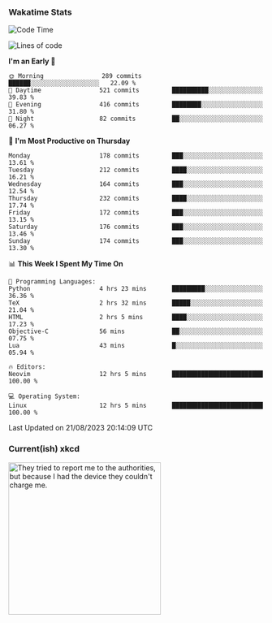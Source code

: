 ### Wakatime Stats
<!--START_SECTION:waka-->
![Code Time](http://img.shields.io/badge/Code%20Time-1%2C925%20hrs%2033%20mins-blue)

![Lines of code](https://img.shields.io/badge/From%20Hello%20World%20I%27ve%20Written-796.6%20thousand%20lines%20of%20code-blue)

**I'm an Early 🐤** 

```text
🌞 Morning                289 commits         ██████░░░░░░░░░░░░░░░░░░░   22.09 % 
🌆 Daytime                521 commits         ██████████░░░░░░░░░░░░░░░   39.83 % 
🌃 Evening                416 commits         ████████░░░░░░░░░░░░░░░░░   31.80 % 
🌙 Night                  82 commits          ██░░░░░░░░░░░░░░░░░░░░░░░   06.27 % 
```
📅 **I'm Most Productive on Thursday** 

```text
Monday                   178 commits         ███░░░░░░░░░░░░░░░░░░░░░░   13.61 % 
Tuesday                  212 commits         ████░░░░░░░░░░░░░░░░░░░░░   16.21 % 
Wednesday                164 commits         ███░░░░░░░░░░░░░░░░░░░░░░   12.54 % 
Thursday                 232 commits         ████░░░░░░░░░░░░░░░░░░░░░   17.74 % 
Friday                   172 commits         ███░░░░░░░░░░░░░░░░░░░░░░   13.15 % 
Saturday                 176 commits         ███░░░░░░░░░░░░░░░░░░░░░░   13.46 % 
Sunday                   174 commits         ███░░░░░░░░░░░░░░░░░░░░░░   13.30 % 
```


📊 **This Week I Spent My Time On** 

```text
💬 Programming Languages: 
Python                   4 hrs 23 mins       █████████░░░░░░░░░░░░░░░░   36.36 % 
TeX                      2 hrs 32 mins       █████░░░░░░░░░░░░░░░░░░░░   21.04 % 
HTML                     2 hrs 5 mins        ████░░░░░░░░░░░░░░░░░░░░░   17.23 % 
Objective-C              56 mins             ██░░░░░░░░░░░░░░░░░░░░░░░   07.75 % 
Lua                      43 mins             █░░░░░░░░░░░░░░░░░░░░░░░░   05.94 % 

🔥 Editors: 
Neovim                   12 hrs 5 mins       █████████████████████████   100.00 % 

💻 Operating System: 
Linux                    12 hrs 5 mins       █████████████████████████   100.00 % 
```


 Last Updated on 21/08/2023 20:14:09 UTC
<!--END_SECTION:waka-->

### Current(ish) xkcd
<a id="xkcd-a" title="They tried to report me to the authorities, but because I had the device they couldn't charge me." href="https://www.xkcd.com" target="_blank">
        <img align="center" id="xkcd-img" src="https://imgs.xkcd.com/comics/electron_holes.png" alt="They tried to report me to the authorities, but because I had the device they couldn't charge me." height=300 />
</a>
